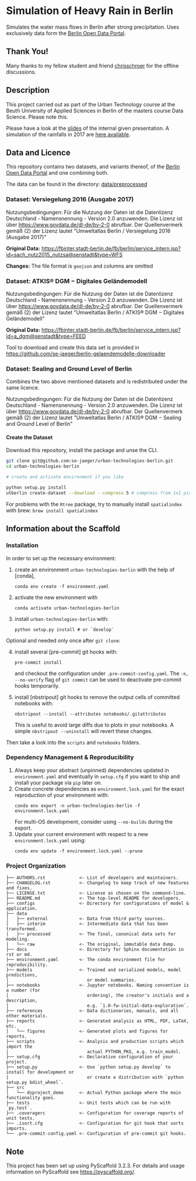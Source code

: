 # Simulation of Heavy Rain in Berlin

Simulates the water mass flows in Berlin after strong precipitation. Uses exclusively data form the [Berlin Open Data Portal](https://daten.berlin.de).


## Thank You!

Many thanks to my fellow student and friend [chrisschroer](https://github.com/chrisschroer) for the offline discussions.


## Description

This project carried out as part of the Urban Technology course at the Beuth University of Applied Sciences in Berlin of the masters course Data Science. Please note this.

Please have a look at the [slides](./reports/slides.pdf) of the internal given presentation. A simulation of the rainfalls in 2017 are [here available](./data/interim/simulation/berlin_17.gif).


## Data and Licence

This repository contains two datasets, and variants thereof, of the [Berlin Open Data Portal](https://daten.berlin.de) and one combining both.

The data can be found in the directory: [data/preprocessed](data/preprocessed)


### Dataset: Versiegelung 2016 (Ausgabe 2017)

Nutzungsbedingungen: Für die Nutzung der Daten ist die Datenlizenz Deutschland - Namensnennung - Version 2.0 anzuwenden. Die Lizenz ist über https://www.govdata.de/dl-de/by-2-0 abrufbar. Der Quellenvermerk gemäß (2) der Lizenz lautet "Umweltatlas Berlin / Versiegelung 2016 (Ausgabe 2017)"

**Original Data:** https://fbinter.stadt-berlin.de/fb/berlin/service_intern.jsp?id=sach_nutz2015_nutzsa@senstadt&type=WFS

**Changes:** The file format is `geojson` and columns are omitted


### Dataset: ATKIS® DGM − Digitales Geländemodell

Nutzungsbedingungen: Für die Nutzung der Daten ist die Datenlizenz Deutschland - Namensnennung - Version 2.0 anzuwenden. Die Lizenz ist über https://www.govdata.de/dl-de/by-2-0 abrufbar. Der Quellenvermerk gemäß (2) der Lizenz lautet "Umweltatlas Berlin / ATKIS® DGM − Digitales Geländemodell"

**Original Data:** https://fbinter.stadt-berlin.de/fb/berlin/service_intern.jsp?id=a_dgm@senstadt&type=FEED

Tool to download and create this data set is provided in https://github.com/se-jaeger/berlin-gelaendemodelle-downloader


### Dataset: Sealing and Ground Level of Berlin

Combines the two above mentioned datasets and is redistributed under the same licence.

Nutzungsbedingungen: Für die Nutzung der Daten ist die Datenlizenz Deutschland - Namensnennung - Version 2.0 anzuwenden. Die Lizenz ist über https://www.govdata.de/dl-de/by-2-0 abrufbar. Der Quellenvermerk gemäß (2) der Lizenz lautet "Umweltatlas Berlin / ATKIS® DGM − Sealing and Ground Level of Berlin"

#### Create the Dataset

Download this repository, install the package and unse the CLI.

```bash
git clone git@github.com:se-jaeger/urban-technologies-berlin.git
cd urban-technologies-berlin

# create and activate environment if you like

python setup.py install
utberlin create-dataset --download --compress 5 # compress from 1x1 pixels into 5x5 pixels
```

For problems with the `Rtree` package, try to manually install `spatialindex` with brew: `brew install spatialindex`


## Information about the Scaffold

### Installation

In order to set up the necessary environment:

1. create an environment `urban-technologies-berlin` with the help of [conda],
   ```
   conda env create -f environment.yaml
   ```
2. activate the new environment with
   ```
   conda activate urban-technologies-berlin
   ```
3. install `urban-technologies-berlin` with:
   ```
   python setup.py install # or `develop`
   ```

Optional and needed only once after `git clone`:

4. install several [pre-commit] git hooks with:
   ```
   pre-commit install
   ```
   and checkout the configuration under `.pre-commit-config.yaml`.
   The `-n, --no-verify` flag of `git commit` can be used to deactivate pre-commit hooks temporarily.

5. install [nbstripout] git hooks to remove the output cells of committed notebooks with:
   ```
   nbstripout --install --attributes notebooks/.gitattributes
   ```
   This is useful to avoid large diffs due to plots in your notebooks.
   A simple `nbstripout --uninstall` will revert these changes.

Then take a look into the `scripts` and `notebooks` folders.


### Dependency Management & Reproducibility

1. Always keep your abstract (unpinned) dependencies updated in `environment.yaml` and eventually
   in `setup.cfg` if you want to ship and install your package via `pip` later on.
2. Create concrete dependencies as `environment.lock.yaml` for the exact reproduction of your
   environment with:
   ```
   conda env export -n urban-technologies-berlin -f environment.lock.yaml
   ```
   For multi-OS development, consider using `--no-builds` during the export.
3. Update your current environment with respect to a new `environment.lock.yaml` using:
   ```
   conda env update -f environment.lock.yaml --prune
   ```


### Project Organization

```
├── AUTHORS.rst             <- List of developers and maintainers.
├── CHANGELOG.rst           <- Changelog to keep track of new features and fixes.
├── LICENSE.txt             <- License as chosen on the command-line.
├── README.md               <- The top-level README for developers.
├── configs                 <- Directory for configurations of model & application.
├── data
│   ├── external            <- Data from third party sources.
│   ├── interim             <- Intermediate data that has been transformed.
│   ├── processed           <- The final, canonical data sets for modeling.
│   └── raw                 <- The original, immutable data dump.
├── docs                    <- Directory for Sphinx documentation in rst or md.
├── environment.yaml        <- The conda environment file for reproducibility.
├── models                  <- Trained and serialized models, model predictions,
│                              or model summaries.
├── notebooks               <- Jupyter notebooks. Naming convention is a number (for
│                              ordering), the creator's initials and a description,
│                              e.g. `1.0-fw-initial-data-exploration`.
├── references              <- Data dictionaries, manuals, and all other materials.
├── reports                 <- Generated analysis as HTML, PDF, LaTeX, etc.
│   └── figures             <- Generated plots and figures for reports.
├── scripts                 <- Analysis and production scripts which import the
│                              actual PYTHON_PKG, e.g. train_model.
├── setup.cfg               <- Declarative configuration of your project.
├── setup.py                <- Use `python setup.py develop` to install for development or
|                              or create a distribution with `python setup.py bdist_wheel`.
├── src
│   └── dsproject_demo      <- Actual Python package where the main functionality goes.
├── tests                   <- Unit tests which can be run with `py.test`.
├── .coveragerc             <- Configuration for coverage reports of unit tests.
├── .isort.cfg              <- Configuration for git hook that sorts imports.
└── .pre-commit-config.yaml <- Configuration of pre-commit git hooks.
```


## Note

This project has been set up using PyScaffold 3.2.3. For details and usage
information on PyScaffold see https://pyscaffold.org/.
